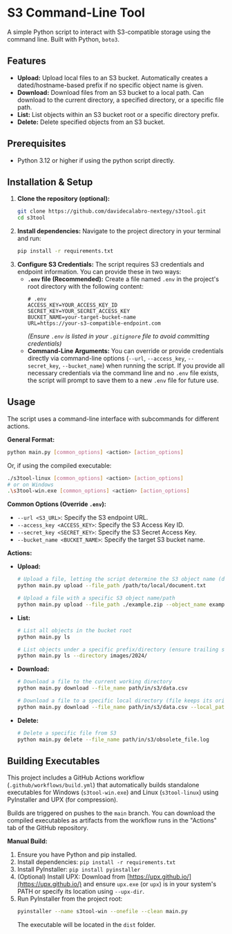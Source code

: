 # S3 Command-Line Tool

A simple Python script to interact with S3-compatible storage using the command line. Built with Python, `boto3`.

## Features

*   **Upload:** Upload local files to an S3 bucket. Automatically creates a dated/hostname-based prefix if no specific object name is given.
*   **Download:** Download files from an S3 bucket to a local path. Can download to the current directory, a specified directory, or a specific file path.
*   **List:** List objects within an S3 bucket root or a specific directory prefix.
*   **Delete:** Delete specified objects from an S3 bucket.

## Prerequisites

*   Python 3.12 or higher if using the python script directly.

## Installation & Setup

1.  **Clone the repository (optional):**
    ```bash
    git clone https://github.com/davidecalabro-nextegy/s3tool.git
    cd s3tool
    ```
2.  **Install dependencies:**
    Navigate to the project directory in your terminal and run:
    ```bash
    pip install -r requirements.txt
    ```
3.  **Configure S3 Credentials:**
    The script requires S3 credentials and endpoint information. You can provide these in two ways:
    *   **`.env` file (Recommended):** Create a file named `.env` in the project's root directory with the following content:
        ```dotenv
        # .env
        ACCESS_KEY=YOUR_ACCESS_KEY_ID
        SECRET_KEY=YOUR_SECRET_ACCESS_KEY
        BUCKET_NAME=your-target-bucket-name
        URL=https://your-s3-compatible-endpoint.com
        ```
        *(Ensure `.env` is listed in your `.gitignore` file to avoid committing credentials)*
    *   **Command-Line Arguments:** You can override or provide credentials directly via command-line options (`--url`, `--access_key`, `--secret_key`, `--bucket_name`) when running the script. If you provide all necessary credentials via the command line and no `.env` file exists, the script will prompt to save them to a new `.env` file for future use.

## Usage

The script uses a command-line interface with subcommands for different actions.

**General Format:**

```bash
python main.py [common_options] <action> [action_options]
```
Or, if using the compiled executable:
```bash
./s3tool-linux [common_options] <action> [action_options]
# or on Windows
.\s3tool-win.exe [common_options] <action> [action_options]
```

**Common Options (Override `.env`):**

*   `--url <S3_URL>`: Specify the S3 endpoint URL.
*   `--access_key <ACCESS_KEY>`: Specify the S3 Access Key ID.
*   `--secret_key <SECRET_KEY>`: Specify the S3 Secret Access Key.
*   `--bucket_name <BUCKET_NAME>`: Specify the target S3 bucket name.

**Actions:**

*   **Upload:**
    ```bash
    # Upload a file, letting the script determine the S3 object name (date/hostname/filename)
    python main.py upload --file_path /path/to/local/document.txt

    # Upload a file with a specific S3 object name/path
    python main.py upload --file_path ./example.zip --object_name example.zip
    ```

*   **List:**
    ```bash
    # List all objects in the bucket root
    python main.py ls

    # List objects under a specific prefix/directory (ensure trailing slash if needed)
    python main.py ls --directory images/2024/
    ```

*   **Download:**
    ```bash
    # Download a file to the current working directory
    python main.py download --file_name path/in/s3/data.csv

    # Download a file to a specific local directory (file keeps its original name)
    python main.py download --file_name path/in/s3/data.csv --local_path /path/to/save/downloads/
    ```

*   **Delete:**
    ```bash
    # Delete a specific file from S3
    python main.py delete --file_name path/in/s3/obsolete_file.log
    ```

## Building Executables

This project includes a GitHub Actions workflow (`.github/workflows/build.yml`) that automatically builds standalone executables for Windows (`s3tool-win.exe`) and Linux (`s3tool-linux`) using PyInstaller and UPX (for compression).

Builds are triggered on pushes to the `main` branch. You can download the compiled executables as artifacts from the workflow runs in the "Actions" tab of the GitHub repository.

**Manual Build:**

1.  Ensure you have Python and pip installed.
2.  Install dependencies: `pip install -r requirements.txt`
3.  Install PyInstaller: `pip install pyinstaller`
4.  (Optional) Install UPX: Download from [https://upx.github.io/](https://upx.github.io/) and ensure `upx.exe` (or `upx`) is in your system's PATH or specify its location using `--upx-dir`.
5.  Run PyInstaller from the project root:
    ```bash
    pyinstaller --name s3tool-win --onefile --clean main.py
    ```
    The executable will be located in the `dist` folder.